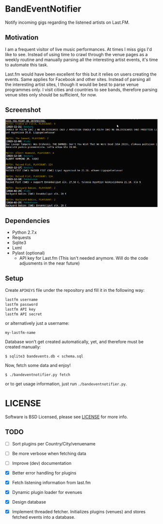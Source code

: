 # BandEventNotifier
Notify incoming gigs regarding the listened artists on Last.FM.

## Motivation
I am a frequent visitor of live music performances.
At times I miss gigs I'd like to see.
Instead of using time to crawl through the venue pages as a weekly
routine and manually parsing all the interesting artist events, it's time to
automate this task.

Last.fm would have been excellent for this but it relies on users creating the
events.
Same applies for Facebook and other sites.
Instead of parsing all the interesting artist sites, I though it would be best
to parse venue programmes only.
I visit cities and countries to see bands, therefore parsing venue sites only
should be sufficient, for now.

## Screenshot
![BandEventNotifier](ben.png)


## Dependencies
- Python 2.7.x
- Requests
- Sqlite3
- Lxml
- Pylast (optional)
	- API key for Last.fm (This isn't needed anymore. Will do the code
	  adjusments in the near future)


## Setup
Create `APIKEYS` file under the repository and fill it in the following way:

	lastfm username
	lastfm password
	lastfm API key
	lastfm API secret

or alternatively just a username:

	my-lastfm-name

Database won't get created automatically, yet, and therefore must be created
manually:

	$ sqlite3 bandevents.db < schema.sql

Now, fetch some data and enjoy!

	$ ./bandeventnotifier.py fetch

or to get usage information, just run `./bandeventnotifier.py`.

# LICENSE
Software is BSD Licensed, please see [LICENSE](LICENSE) for more info.

## TODO
- [ ] Sort plugins per Country/City/venuename

- [ ] Be more verbose when fetching data

- [ ] Improve (dev) documentation

- [X] Better error handling for plugins

- [X] Fetch listening information from last.fm

- [X] Dynamic plugin loader for evenues

- [X] Design database

- [X] Implement threaded fetcher. Initializes plugins (venues) and stores
  fetched events into a database.

